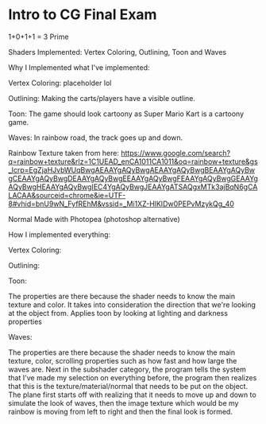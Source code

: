# Intro to CG Final Exam
 
1+0+1+1 = 3 Prime

Shaders Implemented: Vertex Coloring, Outlining, Toon and Waves

Why I Implemented what I've implemented:

Vertex Coloring: placeholder lol

Outlining: Making the carts/players have a visible outline.

Toon: The game should look cartoony as Super Mario Kart is a cartoony game.

Waves: In rainbow road, the track goes up and down.

Rainbow Texture taken from here: https://www.google.com/search?q=rainbow+texture&rlz=1C1UEAD_enCA1011CA1011&oq=rainbow+texture&gs_lcrp=EgZjaHJvbWUqBwgAEAAYgAQyBwgAEAAYgAQyBwgBEAAYgAQyBwgCEAAYgAQyBwgDEAAYgAQyBwgEEAAYgAQyBwgFEAAYgAQyBwgGEAAYgAQyBwgHEAAYgAQyBwgIEC4YgAQyBwgJEAAYgATSAQgxMTk3ajBqN6gCALACAA&sourceid=chrome&ie=UTF-8#vhid=bnU9wN_FyfREhM&vssid=_Mi1XZ-HlKIDw0PEPvMzykQg_40

Normal Made with Photopea (photoshop alternative)

How I implemented everything:

Vertex Coloring:

Outlining:

Toon:

The properties are there because the shader needs to know the main texture and color.
It takes into consideration the direction that we're looking at the object from.
Applies toon by looking at lighting and darkness properties

Waves:

The properties are there because the shader needs to know the main texture, color, scrolling properties such as how fast and how large the waves are.
Next in the subshader category, the program tells the system that I've made my selection on everything before, the program then realizes that this is the texture/material/normal that needs to be put on the object. The plane first starts off with realizing that it needs to move up and down to simulate the look of waves, then the image texture which would be my rainbow is moving from left to right and then the final look is formed.
